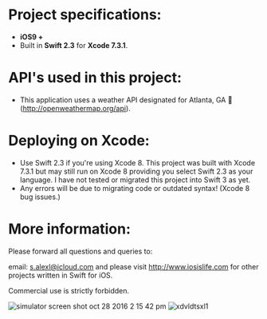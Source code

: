 # Project specifications: 
* **iOS9 +**
* Built in **Swift 2.3** for **Xcode 7.3.1**.

# API's used in this project: 
* This application uses a weather API designated for Atlanta, GA 🍑 (http://openweathermap.org/api).

# Deploying on Xcode: 
* Use Swift 2.3 if you're using Xcode 8. This project was built with Xcode 7.3.1 but may still run on Xcode 8 providing you select Swift 2.3 as your language. I have not tested or migrated this project into Swift 3 as yet.
* Any errors will be due to migrating code or outdated syntax! (Xcode 8 bug issues.)


# More information:

Please forward all questions and queries to:

email: s.alexl@icloud.com and please visit http://www.iosislife.com for other projects written in Swift for iOS.

Commercial use is strictly forbidden.

![simulator screen shot oct 28 2016 2 15 42 pm](https://cloud.githubusercontent.com/assets/21044119/19817410/786997c4-9d19-11e6-9a99-13235ba735ad.png)
![xdvldtsxl1](https://cloud.githubusercontent.com/assets/21044119/19817365/4788f104-9d19-11e6-9b1b-7ad4165935f8.gif)
